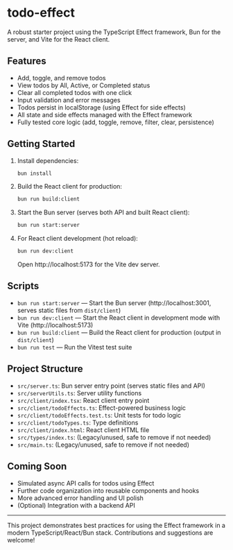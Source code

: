# todo-effect

A robust starter project using the TypeScript Effect framework, Bun for the server, and Vite for the React client.

## Features

- Add, toggle, and remove todos
- View todos by All, Active, or Completed status
- Clear all completed todos with one click
- Input validation and error messages
- Todos persist in localStorage (using Effect for side effects)
- All state and side effects managed with the Effect framework
- Fully tested core logic (add, toggle, remove, filter, clear, persistence)

## Getting Started

1. Install dependencies:
   ```zsh
   bun install
   ```
2. Build the React client for production:
   ```zsh
   bun run build:client
   ```
3. Start the Bun server (serves both API and built React client):
   ```zsh
   bun run start:server
   ```
4. For React client development (hot reload):
   ```zsh
   bun run dev:client
   ```
   Open http://localhost:5173 for the Vite dev server.

## Scripts

- `bun run start:server` — Start the Bun server (http://localhost:3001, serves static files from `dist/client`)
- `bun run dev:client` — Start the React client in development mode with Vite (http://localhost:5173)
- `bun run build:client` — Build the React client for production (output in `dist/client`)
- `bun run test` — Run the Vitest test suite

## Project Structure

- `src/server.ts`: Bun server entry point (serves static files and API)
- `src/serverUtils.ts`: Server utility functions
- `src/client/index.tsx`: React client entry point
- `src/client/todoEffects.ts`: Effect-powered business logic
- `src/client/todoEffects.test.ts`: Unit tests for todo logic
- `src/client/todoTypes.ts`: Type definitions
- `src/client/index.html`: React client HTML file
- `src/types/index.ts`: (Legacy/unused, safe to remove if not needed)
- `src/main.ts`: (Legacy/unused, safe to remove if not needed)

## Coming Soon

- Simulated async API calls for todos using Effect
- Further code organization into reusable components and hooks
- More advanced error handling and UI polish
- (Optional) Integration with a backend API

---

This project demonstrates best practices for using the Effect framework in a modern TypeScript/React/Bun stack. Contributions and suggestions are welcome!
